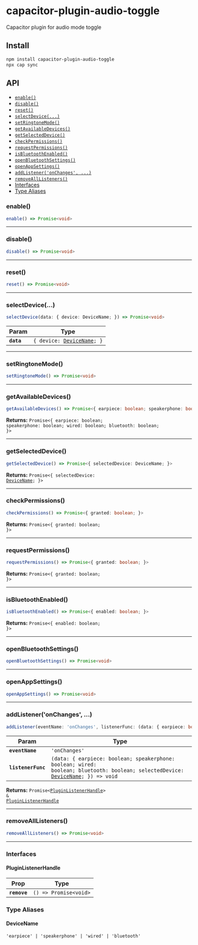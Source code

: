 # capacitor-plugin-audio-toggle

Capacitor plugin for audio mode toggle

## Install

```bash
npm install capacitor-plugin-audio-toggle
npx cap sync
```

## API

<docgen-index>

* [`enable()`](#enable)
* [`disable()`](#disable)
* [`reset()`](#reset)
* [`selectDevice(...)`](#selectdevice)
* [`setRingtoneMode()`](#setringtonemode)
* [`getAvailableDevices()`](#getavailabledevices)
* [`getSelectedDevice()`](#getselecteddevice)
* [`checkPermissions()`](#checkpermissions)
* [`requestPermissions()`](#requestpermissions)
* [`isBluetoothEnabled()`](#isbluetoothenabled)
* [`openBluetoothSettings()`](#openbluetoothsettings)
* [`openAppSettings()`](#openappsettings)
* [`addListener('onChanges', ...)`](#addlisteneronchanges)
* [`removeAllListeners()`](#removealllisteners)
* [Interfaces](#interfaces)
* [Type Aliases](#type-aliases)

</docgen-index>

<docgen-api>
<!--Update the source file JSDoc comments and rerun docgen to update the docs below-->

### enable()

```typescript
enable() => Promise<void>
```

--------------------


### disable()

```typescript
disable() => Promise<void>
```

--------------------


### reset()

```typescript
reset() => Promise<void>
```

--------------------


### selectDevice(...)

```typescript
selectDevice(data: { device: DeviceName; }) => Promise<void>
```

| Param      | Type                                                           |
| ---------- | -------------------------------------------------------------- |
| **`data`** | <code>{ device: <a href="#devicename">DeviceName</a>; }</code> |

--------------------


### setRingtoneMode()

```typescript
setRingtoneMode() => Promise<void>
```

--------------------


### getAvailableDevices()

```typescript
getAvailableDevices() => Promise<{ earpiece: boolean; speakerphone: boolean; wired: boolean; bluetooth: boolean; }>
```

**Returns:** <code>Promise&lt;{ earpiece: boolean; speakerphone: boolean; wired: boolean; bluetooth: boolean; }&gt;</code>

--------------------


### getSelectedDevice()

```typescript
getSelectedDevice() => Promise<{ selectedDevice: DeviceName; }>
```

**Returns:** <code>Promise&lt;{ selectedDevice: <a href="#devicename">DeviceName</a>; }&gt;</code>

--------------------


### checkPermissions()

```typescript
checkPermissions() => Promise<{ granted: boolean; }>
```

**Returns:** <code>Promise&lt;{ granted: boolean; }&gt;</code>

--------------------


### requestPermissions()

```typescript
requestPermissions() => Promise<{ granted: boolean; }>
```

**Returns:** <code>Promise&lt;{ granted: boolean; }&gt;</code>

--------------------


### isBluetoothEnabled()

```typescript
isBluetoothEnabled() => Promise<{ enabled: boolean; }>
```

**Returns:** <code>Promise&lt;{ enabled: boolean; }&gt;</code>

--------------------


### openBluetoothSettings()

```typescript
openBluetoothSettings() => Promise<void>
```

--------------------


### openAppSettings()

```typescript
openAppSettings() => Promise<void>
```

--------------------


### addListener('onChanges', ...)

```typescript
addListener(eventName: 'onChanges', listenerFunc: (data: { earpiece: boolean; speakerphone: boolean; wired: boolean; bluetooth: boolean; selectedDevice: DeviceName; }) => void) => Promise<PluginListenerHandle>
```

| Param              | Type                                                                                                                                                                    |
| ------------------ | ----------------------------------------------------------------------------------------------------------------------------------------------------------------------- |
| **`eventName`**    | <code>'onChanges'</code>                                                                                                                                                |
| **`listenerFunc`** | <code>(data: { earpiece: boolean; speakerphone: boolean; wired: boolean; bluetooth: boolean; selectedDevice: <a href="#devicename">DeviceName</a>; }) =&gt; void</code> |

**Returns:** <code>Promise&lt;<a href="#pluginlistenerhandle">PluginListenerHandle</a>&gt; & <a href="#pluginlistenerhandle">PluginListenerHandle</a></code>

--------------------


### removeAllListeners()

```typescript
removeAllListeners() => Promise<void>
```

--------------------


### Interfaces


#### PluginListenerHandle

| Prop         | Type                                      |
| ------------ | ----------------------------------------- |
| **`remove`** | <code>() =&gt; Promise&lt;void&gt;</code> |


### Type Aliases


#### DeviceName

<code>'earpiece' | 'speakerphone' | 'wired' | 'bluetooth'</code>

</docgen-api>
